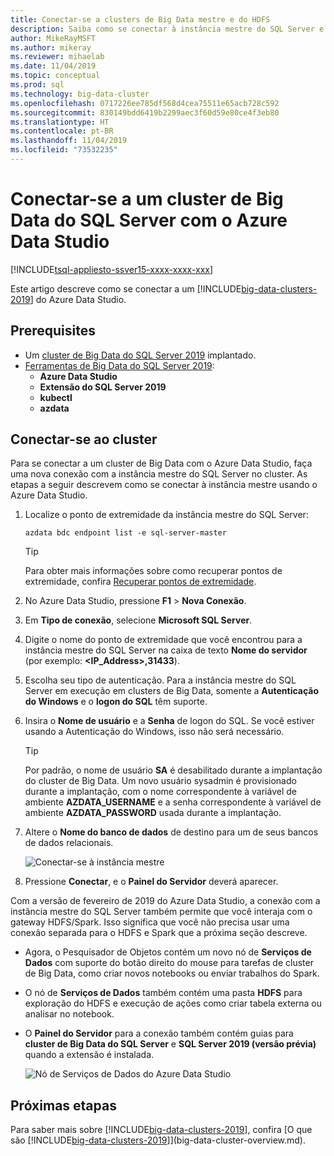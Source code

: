 ```yaml
---
title: Conectar-se a clusters de Big Data mestre e do HDFS
description: Saiba como se conectar à instância mestre do SQL Server e ao gateway HDFS/Spark para um [!INCLUDE[big-data-clusters-2019](../includes/ssbigdataclusters-ver15.md)].
author: MikeRayMSFT
ms.author: mikeray
ms.reviewer: mihaelab
ms.date: 11/04/2019
ms.topic: conceptual
ms.prod: sql
ms.technology: big-data-cluster
ms.openlocfilehash: 0717226ee785df568d4cea75511e65acb728c592
ms.sourcegitcommit: 830149bdd6419b2299aec3f60d59e80ce4f3eb80
ms.translationtype: HT
ms.contentlocale: pt-BR
ms.lasthandoff: 11/04/2019
ms.locfileid: "73532235"
---
```

# <a name="connect-to-a-sql-server-big-data-cluster-with-azure-data-studio"></a>Conectar-se a um cluster de Big Data do SQL Server com o Azure Data Studio

[!INCLUDE[tsql-appliesto-ssver15-xxxx-xxxx-xxx](../includes/tsql-appliesto-ssver15-xxxx-xxxx-xxx.md)]

Este artigo descreve como se conectar a um [!INCLUDE[big-data-clusters-2019](../includes/ssbigdataclusters-ver15.md)] do Azure Data Studio.

## <a name="prerequisites"></a>Prerequisites

- Um [cluster de Big Data do SQL Server 2019](deployment-guidance.md) implantado.
- [Ferramentas de Big Data do SQL Server 2019](deploy-big-data-tools.md):
   - **Azure Data Studio**
   - **Extensão do SQL Server 2019**
   - **kubectl**
   - **azdata**

## <a id="master"></a> Conectar-se ao cluster

Para se conectar a um cluster de Big Data com o Azure Data Studio, faça uma nova conexão com a instância mestre do SQL Server no cluster. As etapas a seguir descrevem como se conectar à instância mestre usando o Azure Data Studio.

1. Localize o ponto de extremidade da instância mestre do SQL Server:

   ```
   azdata bdc endpoint list -e sql-server-master
   ```

   > [!TIP]
   > Para obter mais informações sobre como recuperar pontos de extremidade, confira [Recuperar pontos de extremidade](deployment-guidance.md#endpoints).

1. No Azure Data Studio, pressione **F1** > **Nova Conexão**.

1. Em **Tipo de conexão**, selecione **Microsoft SQL Server**.

1. Digite o nome do ponto de extremidade que você encontrou para a instância mestre do SQL Server na caixa de texto **Nome do servidor** (por exemplo: **\<IP_Address\>,31433**). 

1. Escolha seu tipo de autenticação. Para a instância mestre do SQL Server em execução em clusters de Big Data, somente a **Autenticação do Windows** e o **logon do SQL** têm suporte. 

1. Insira o **Nome de usuário** e a **Senha** de logon do SQL. Se você estiver usando a Autenticação do Windows, isso não será necessário.

   > [!TIP]
   > Por padrão, o nome de usuário **SA** é desabilitado durante a implantação do cluster de Big Data. Um novo usuário sysadmin é provisionado durante a implantação, com o nome correspondente à variável de ambiente **AZDATA_USERNAME** e a senha correspondente à variável de ambiente **AZDATA_PASSWORD** usada durante a implantação.

1. Altere o **Nome do banco de dados** de destino para um de seus bancos de dados relacionais.

   ![Conectar-se à instância mestre](./media/connect-to-big-data-cluster/connect-to-cluster.png)

1. Pressione **Conectar**, e o **Painel do Servidor** deverá aparecer.

Com a versão de fevereiro de 2019 do Azure Data Studio, a conexão com a instância mestre do SQL Server também permite que você interaja com o gateway HDFS/Spark. Isso significa que você não precisa usar uma conexão separada para o HDFS e Spark que a próxima seção descreve.

- Agora, o Pesquisador de Objetos contém um novo nó de **Serviços de Dados** com suporte do botão direito do mouse para tarefas de cluster de Big Data, como criar novos notebooks ou enviar trabalhos do Spark. 
- O nó de **Serviços de Dados** também contém uma pasta **HDFS** para exploração do HDFS e execução de ações como criar tabela externa ou analisar no notebook.
- O **Painel do Servidor** para a conexão também contém guias para **cluster de Big Data do SQL Server** e **SQL Server 2019 (versão prévia)** quando a extensão é instalada.

   ![Nó de Serviços de Dados do Azure Data Studio](./media/connect-to-big-data-cluster/connect-data-services-node.png)

## <a name="next-steps"></a>Próximas etapas

Para saber mais sobre [!INCLUDE[big-data-clusters-2019](../includes/ssbigdataclusters-ver15.md)], confira [O que são [!INCLUDE[big-data-clusters-2019](../includes/ssbigdataclusters-ver15.md)]](big-data-cluster-overview.md).
